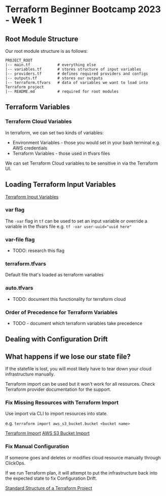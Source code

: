 # Terraform Beginner Bootcamp 2023 - Week 1

## Root Module Structure
Our root module structure is as follows:

```
PROJECT_ROOT
|-- main.tf            # everything else
|-- variables.tf       # stores structure of input variables
|-- providers.tf       # defines required providers and configs
|-- outputs.tf         # stores our outputs
|-- terraform.tfvars   # data of variables we want to load into Terraform project
|-- README.md          # required for root modules
```

## Terraform Variables

### Terraform Cloud Variables

In terraform, we can set two kinds of variables:
- Environment Variables - those you would set in your bash terminal e.g. AWS credentials
- Terraform Variables - those used in tfvars files

We can set Terraform Cloud variables to be sensitive in via the Terraform UI.

## Loading Terraform Input Variables
[Terraform Input Variables](https://developer.hashicorp.com/terraform/language/values/variables)

### var flag
The `-var` flag in `tf` can be used to set an input variable or override a variable in the tfvars file e.g. `tf -var user-uuid="uuid here"`

### var-file flag
- TODO: research this flag

### terraform.tfvars
Default file that's loaded as terraform variables

### auto.tfvars
- TODO: document this functionality for terraform cloud

### Order of Precedence for Terraform Variables
- TODO - document which terraform variables take precedence

## Dealing with Configuration Drift
## What happens if we lose our state file?

If the statefile is lost, you will most likely have to tear down your cloud infrastructure manually. 

Terraform import can be used but it won't work for all resources. Check Terraform provider documentation for the support.

### Fix Missing Resources with Terraform Import

Use import via CLI to import resources into state.

e.g. `terraform import aws_s3_bucket.bucket <bucket name>`

[Terraform Import](https://developer.hashicorp.com/terraform/cli/import)
[AWS S3 Bucket Import](https://registry.terraform.io/providers/hashicorp/aws/latest/docs/resources/s3_bucket#bucket)

### Fix Manual Configuration
If someone goes and deletes or modifies cloud resource manually through ClickOps.

If we run Terraform plan, it will attempt to put the infrastructure back into the expected state to fix Configuration Drift.


[Standard Structure of a Terraform Project](https://developer.hashicorp.com/terraform/language/modules/develop/structure)



